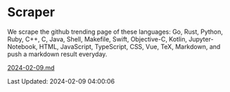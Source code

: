 # Scraper

We scrape the github trending page of these languages: Go, Rust, Python, Ruby, C++, C, Java, Shell, Makefile, Swift, Objective-C, Kotlin, Jupyter-Notebook, HTML, JavaScript, TypeScript, CSS, Vue, TeX, Markdown, and push a markdown result everyday.

[2024-02-09.md](https://github.com/yangwenmai/github-trending-backup/blob/master/2024-02-09.md)

Last Updated: 2024-02-09 04:00:06